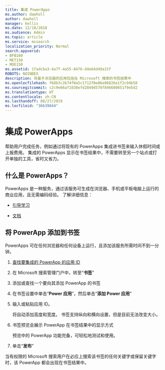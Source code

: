 ```yaml
---
title: 集成 PowerApps
ms.author: dawholl
author: dawholl
manager: kellis
ms.date: 12/18/2018
ms.audience: Admin
ms.topic: article
ms.service: mssearch
localization_priority: Normal
search.appverid:
- BFB160
- MET150
- MOE150
ms.assetid: 1fadcba3-4a7f-4a55-8476-d4e64d49a15f
ROBOTS: NOINDEX
description: 将基于浏览器的应用包括在 Microsoft 搜索的书签结果中
ms.openlocfilehash: f68b3c2b74f0a5c1712f0e86e86826e1f2c94b58
ms.sourcegitcommit: c2c9e66af1038efd2849d578f846680851f9e5d2
ms.translationtype: HT
ms.contentlocale: zh-CN
ms.lasthandoff: 08/27/2019
ms.locfileid: "36639844"
---
```

# <a name="integrate-powerapps"></a>集成 PowerApps
   
帮助用户完成任务，例如通过将现有的 PowerApps 集成进书签来输入休假时间或上报费用。 集成的 PowerApps 显示在书签结果中，不需要转至另一个站点或打开单独的工具，省时又省力。
  
## <a name="what-are-powerapps"></a>什么是 PowerApps？

PowerApps 是一种服务，通过该服务可生成在浏览器、手机或平板电脑上运行的商业应用，且无需编码经验。 了解详细信息：
  
- [引导学习](https://docs.microsoft.com/learn/browse/?products=powerapps)
    
- [文档](https://docs.microsoft.com/powerapps/)
    
## <a name="add-a-powerapp-to-a-bookmark"></a>将 PowerApp 添加到书签

PowerApps 可在任何浏览器和任何设备上运行，且添加该服务所需时间不到一分钟。
  
1. [查找要集成的 PowerApp 的应用 ID](https://docs.microsoft.com/zh-CN/powerapps/maker/canvas-apps/get-sessionid#get-an-app-id) 
    
2. 在 Microsoft 搜索管理门户中，转至“**书签**”
    
3. 添加或查找一个要向其添加 PowerApp 的书签
    
4. 在书签设置中单击“**Power 应用**”，然后单击“**添加 Power 应用**”
    
5. 输入或粘贴应用 ID。
    
    将自动添加高度和宽度。 书签支持纵向和横向设置，但是目前无法改变大小。
    
6. 书签预览会展示 PowerApp 在书签结果中的显示方式
    
    预览中的 PowerApp 功能完备，可轻松地测试和使用。
    
7. 单击“**发布**”
    
当有权限的 Microsoft 搜索用户在必应上搜索该书签的任何关键字或保留关键字时，该 PowerApp 都会出现在书签结果中。
